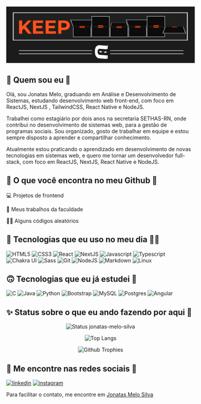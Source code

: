 ![Boas vindas ao meu Github](images/capa.gif)

## 🚀 Quem sou eu 💜

Olá, sou Jonatas Melo, graduando em Análise e Desenvolvimento de Sistemas, estudando desenvolvimento web front-end, com foco em ReactJS, NextJS , TailwindCSS, React Native e NodeJS. 

Trabalhei como estagiário por dois anos na secretaria SETHAS-RN, onde contribui no desenvolvimento de sistemas web, para a gestão de programas sociais. Sou organizado, gosto de trabalhar em equipe e estou sempre disposto a aprender e compartilhar conhecimento.

Atualmente estou praticando o aprendizado em desenvolvimento de novas tecnologias em sistemas web, e quero me tornar um desenvolvedor full-stack, com foco em ReactJS, NextJS, React Native e NodeJS.

## 📂 O que você encontra no meu Github 📁

💻️ Projetos de frontend

🏫 Meus trabalhos da faculdade

👨‍💻 Alguns códigos aleatórios

## 📌 Tecnologias que eu uso no meu dia 🙋‍♂️

![HTML5](https://img.shields.io/badge/HTML5-E34F26?style=for-the-badge&logo=html5&logoColor=white)
![CSS3](https://img.shields.io/badge/CSS3-1572B6?style=for-the-badge&logo=css3&logoColor=white)
![React](https://img.shields.io/badge/React-20232A?style=for-the-badge&logo=react&logoColor=61DAFB)
![NextJS](https://img.shields.io/badge/next.js-000000?style=for-the-badge&logo=nextdotjs&logoColor=white)
![Javascript](https://img.shields.io/badge/JavaScript-F7DF1E?style=for-the-badge&logo=javascript&logoColor=black)
![Typescript](https://img.shields.io/badge/TypeScript-007ACC?style=for-the-badge&logo=typescript&logoColor=white)
![Chakra UI](https://img.shields.io/badge/Chakra-UI-000000?style=for-the-badge&logo=chakra-ui&logoColor=white)
![Sass](https://img.shields.io/badge/Sass-CC6699?style=for-the-badge&logo=sass&logoColor=white)
![Git](https://img.shields.io/badge/GIT-E44C30?style=for-the-badge&logo=git&logoColor=white)
![NodeJS](https://img.shields.io/badge/Node.js-43853D?style=for-the-badge&logo=node.js&logoColor=white)
![Markdown](https://img.shields.io/badge/Markdown-000000?style=for-the-badge&logo=markdown&logoColor=white)
![Linux](https://img.shields.io/badge/Linux-FCC644?style=for-the-badge&logo=linux&logoColor=black)

## 🙃 Tecnologias que eu já estudei 💙

![C](https://img.shields.io/badge/C-00599C?style=for-the-badge&logo=c&logoColor=white)
![Java](https://img.shields.io/badge/Java-ED8B00?style=for-the-badge&logo=java&logoColor=white)
![Python](https://img.shields.io/badge/Python-3776AB?style=for-the-badge&logo=python&logoColor=white)
![Bootstrap](https://img.shields.io/badge/Bootstrap-563D7C?style=for-the-badge&logo=bootstrap&logoColor=white)
![MySQL](https://img.shields.io/badge/MySQL-FFC500?style=for-the-badge&logo=mysql&logoColor=black)
![Postgres](https://img.shields.io/badge/PostgreSQL-316192?style=for-the-badge&logo=postgresql&logoColor=white)
![Angular](https://img.shields.io/badge/Angular-DD0031?style=for-the-badge&logo=angular&logoColor=white)

## ✨ Status sobre o que eu ando fazendo por aqui 🎉

<div align = "center">
 
![Status jonatas-melo-silva](https://github-readme-stats.vercel.app/api?username=jonatas-melo-silva&layout=compact&theme=tokyonight&show_icons=true)

![Top Langs](https://github-readme-stats.vercel.app/api/top-langs/?username=jonatas-melo-silva&layout=compact&theme=tokyonight)
 
![Github Trophies](https://github-profile-trophy.vercel.app/?username=jonatas-melo-silva&theme=tokyonight&column=5&row=1&margin-w=10)
 
</div>

## 🔎 Me encontre nas redes sociais 📲

[![linkedin](https://img.shields.io/badge/linkedin-0077B7?style=for-the-badge&logo=linkedin&logoColor=white)](https://www.linkedin.com/in/jonatas-melo-silva/)
[![instagram](https://img.shields.io/badge/instagram-CC6699?style=for-the-badge&logo=instagram&logoColor=white)](https://www.instagram.com/jonatas_melo_silva/)

Para facilitar o contato, me encontre em [Jonatas Melo Silva](https://jonatas-melo-silva.github.io/nlw-heat-cracha/)
